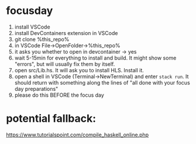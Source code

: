# focusday

1. install VSCode
2. install DevContainers extension in VSCode
3. git clone %this_repo%
4. in VSCode File->OpenFolder->%this_repo%
5. it asks you whether to open in devcontainer -> yes
6. wait 5-15min for everything to install and build. It might show some "errors", but will usually fix them by itself.
7. open src/Lib.hs. It will ask you to install HLS. Install it.
8. open a shell in VSCode (Terminal->NewTerminal) and enter `stack run`. It should return with something along the lines of "all done with your focus day preparations"
9. please do this BEFORE the focus day

# potential fallback:
https://www.tutorialspoint.com/compile_haskell_online.php

